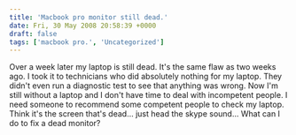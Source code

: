 ```yaml
---
title: 'Macbook pro monitor still dead.'
date: Fri, 30 May 2008 20:58:39 +0000
draft: false
tags: ['macbook pro.', 'Uncategorized']
---
```


Over a week later my laptop is still dead. It's the same flaw as two weeks ago. I took it to technicians who did absolutely nothing for my laptop. They didn't even run a diagnostic test to see that anything was wrong. Now I'm still without a laptop and I don't have time to deal with incompetent people. I need someone to recommend some competent people to check my laptop. Think it's the screen that's dead... just head the skype sound... What can I do to fix a dead monitor?